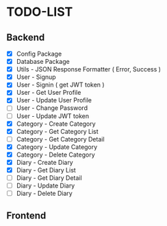 # TODO-LIST

## Backend
- [x] Config Package
- [x] Database Package
- [x] Utils - JSON Response Formatter ( Error, Success )
- [x] User - Signup
- [x] User - Signin ( get JWT token )
- [x] User - Get User Profile
- [x] User - Update User Profile
- [ ] User - Change Password
- [ ] User - Update JWT token
- [x] Category - Create Category
- [x] Category - Get Category List
- [ ] Category - Get Category Detail
- [x] Category - Update Category
- [x] Category - Delete Category
- [x] Diary - Create Diary
- [x] Diary - Get Diary List
- [ ] Diary - Get Diary Detail
- [ ] Diary - Update Diary
- [ ] Diary - Delete Diary

## Frontend